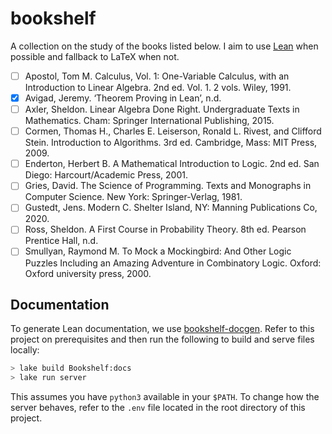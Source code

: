# bookshelf

A collection on the study of the books listed below. I aim to use [Lean](https://leanprover.github.io/)
when possible and fallback to LaTeX when not.

- [ ] Apostol, Tom M. Calculus, Vol. 1: One-Variable Calculus, with an Introduction to Linear Algebra. 2nd ed. Vol. 1. 2 vols. Wiley, 1991.
- [x] Avigad, Jeremy. ‘Theorem Proving in Lean’, n.d.
- [ ] Axler, Sheldon. Linear Algebra Done Right. Undergraduate Texts in Mathematics. Cham: Springer International Publishing, 2015.
- [ ] Cormen, Thomas H., Charles E. Leiserson, Ronald L. Rivest, and Clifford Stein. Introduction to Algorithms. 3rd ed. Cambridge, Mass: MIT Press, 2009.
- [ ] Enderton, Herbert B. A Mathematical Introduction to Logic. 2nd ed. San Diego: Harcourt/Academic Press, 2001.
- [ ] Gries, David. The Science of Programming. Texts and Monographs in Computer Science. New York: Springer-Verlag, 1981.
- [ ] Gustedt, Jens. Modern C. Shelter Island, NY: Manning Publications Co, 2020.
- [ ] Ross, Sheldon. A First Course in Probability Theory. 8th ed. Pearson Prentice Hall, n.d.
- [ ] Smullyan, Raymond M. To Mock a Mockingbird: And Other Logic Puzzles Including an Amazing Adventure in Combinatory Logic. Oxford: Oxford university press, 2000.

## Documentation

To generate Lean documentation, we use [bookshelf-docgen](https://github.com/jrpotter/bookshelf-docgen).
Refer to this project on prerequisites and then run the following to build and
serve files locally:

```bash
> lake build Bookshelf:docs
> lake run server
```

This assumes you have `python3` available in your `$PATH`. To change how the
server behaves, refer to the `.env` file located in the root directory of this
project.
